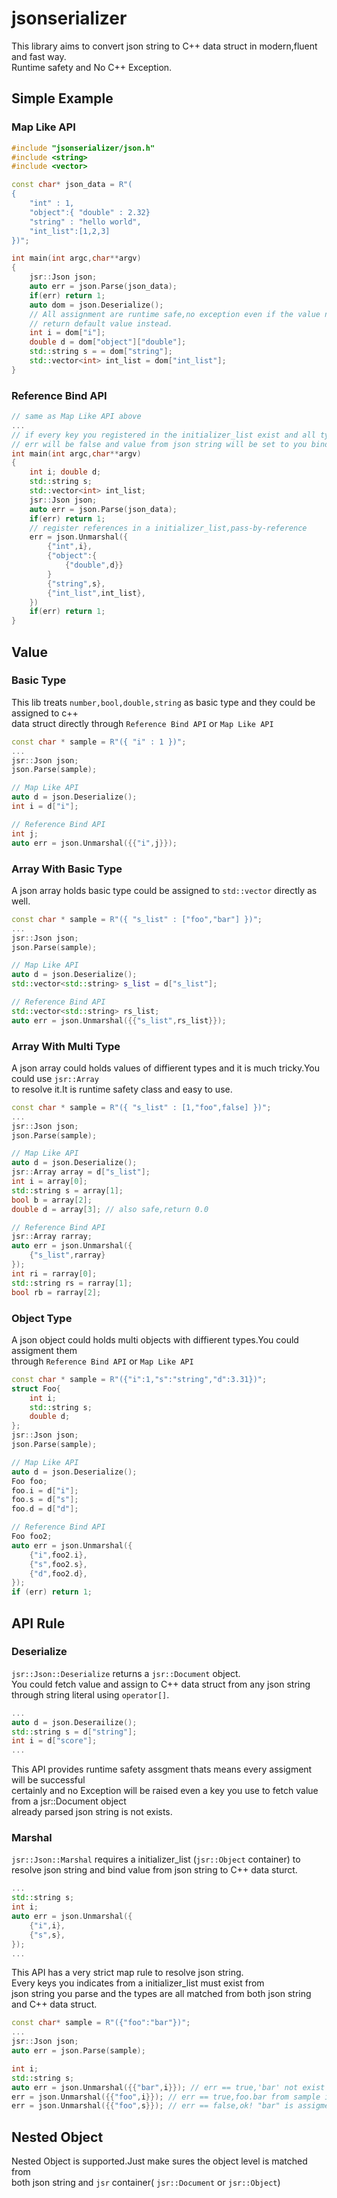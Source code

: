 # jsonserializer
This library aims to convert json string to C++ data struct in modern,fluent and fast way.  
Runtime safety and No C++ Exception.

## Simple Example

### Map Like API
```c++
#include "jsonserializer/json.h"
#include <string>
#include <vector>

const char* json_data = R"(
{
    "int" : 1,
    "object":{ "double" : 2.32}
    "string" : "hello world",
    "int_list":[1,2,3]
})";

int main(int argc,char**argv)
{
    jsr::Json json;
    auto err = json.Parse(json_data);
    if(err) return 1;
    auto dom = json.Deserialize();
    // All assignment are runtime safe,no exception even if the value not exist
    // return default value instead.
    int i = dom["i"];
    double d = dom["object"]["double"]; 
    std::string s = = dom["string"];
    std::vector<int> int_list = dom["int_list"];
}
```

### Reference Bind API
```c++
// same as Map Like API above
...
// if every key you registered in the initializer_list exist and all types are matched,
// err will be false and value from json string will be set to you bind references appropriately.
int main(int argc,char**argv)
{
    int i; double d; 
    std::string s;
    std::vector<int> int_list;
    jsr::Json json;
    auto err = json.Parse(json_data);
    if(err) return 1;
    // register references in a initializer_list,pass-by-reference
    err = json.Unmarshal({
        {"int",i},
        {"object":{
            {"double",d}}
        }
        {"string",s},
        {"int_list",int_list},
    })
    if(err) return 1;
}
```

## Value

### Basic Type
This lib treats `number,bool,double,string` as basic type and they could be assigned to c++  
data struct directly through `Reference Bind API` or `Map Like API`  
```c++
const char * sample = R"({ "i" : 1 })";
...
jsr::Json json;
json.Parse(sample);

// Map Like API
auto d = json.Deserialize();
int i = d["i"];

// Reference Bind API
int j;
auto err = json.Unmarshal({{"i",j}});
```

### Array With Basic Type
A json array holds basic type could be assigned to `std::vector` directly as well.
```c++
const char * sample = R"({ "s_list" : ["foo","bar"] })";
...
jsr::Json json;
json.Parse(sample);

// Map Like API
auto d = json.Deserialize();
std::vector<std::string> s_list = d["s_list"];

// Reference Bind API
std::vector<std::string> rs_list;
auto err = json.Unmarshal({{"s_list",rs_list}});
```

### Array With Multi Type
A json array could holds values of diffierent types and it is much tricky.You could use `jsr::Array`  
to resolve it.It is runtime safety class and easy to use.  
```c++
const char * sample = R"({ "s_list" : [1,"foo",false] })";
...
jsr::Json json;
json.Parse(sample);

// Map Like API
auto d = json.Deserialize();
jsr::Array array = d["s_list"];
int i = array[0];
std::string s = array[1];
bool b = array[2];
double d = array[3]; // also safe,return 0.0 

// Reference Bind API
jsr::Array rarray;
auto err = json.Unmarshal({
    {"s_list",rarray}
});
int ri = rarray[0];
std::string rs = rarray[1];
bool rb = rarray[2];
```

### Object Type
A json object could holds multi objects with diffierent types.You could assigment them  
through `Reference Bind API` or `Map Like API`  
```c++
const char * sample = R"({"i":1,"s":"string","d":3.31})";
struct Foo{
    int i;
    std::string s;
    double d;
};
jsr::Json json;
json.Parse(sample);

// Map Like API
auto d = json.Deserialize();
Foo foo;
foo.i = d["i"];
foo.s = d["s"];
foo.d = d["d"];

// Reference Bind API
Foo foo2;
auto err = json.Unmarshal({
    {"i",foo2.i},
    {"s",foo2.s},
    {"d",foo2.d},
});
if (err) return 1;

```


## API Rule

### Deserialize
`jsr::Json::Deserialize` returns a `jsr::Document` object.  
You could fetch value and assign to C++ data struct from any json string through string literal using `operator[]`.
```c++
... 
auto d = json.Deserailize();
std::string s = d["string"];
int i = d["score"];
...
```
This API provides runtime safety assgment thats means every assigment will be successful  
certainly and no Exception will be raised even a key you use to fetch value from a jsr::Document object  
already parsed json string is not exists.  

### Marshal
`jsr::Json::Marshal` requires a initializer_list (`jsr::Object` container) to  
resolve json string and bind value from json string to C++ data sturct.  
```c++
... 
std::string s;
int i;
auto err = json.Unmarshal({
    {"i",i},
    {"s",s},
});
...
```
This API has a very strict map rule to resolve json string.  
Every keys you indicates from a initializer_list must exist from  
json string you parse and the types are all matched from both json string and C++ data struct.  

```c++
const char* sample = R"({"foo":"bar"})";
...
jsr::Json json;
auto err = json.Parse(sample);

int i;
std::string s;
auto err = json.Unmarshal({{"bar",i}}); // err == true,'bar' not exist in sample.
err = json.Unmarshal({{"foo",i}}); // err == true,foo.bar from sample is a string,not a int.
err = json.Unmarshal({{"foo",s}}); // err == false,ok! "bar" is assigment to s successfully.
```


## Nested Object
Nested Object is supported.Just make sures the object level is matched from  
both json string and `jsr` container( `jsr::Document` or `jsr::Object`)



